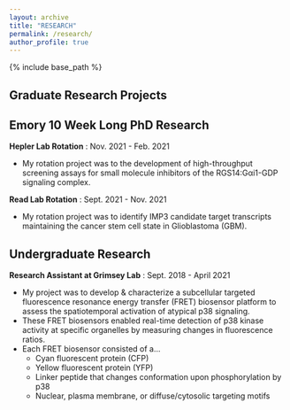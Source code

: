 ```yaml
---
layout: archive
title: "RESEARCH"
permalink: /research/
author_profile: true
---
```


{% include base_path %}


## Graduate Research Projects ##




## Emory 10 Week Long PhD Research ##

**Hepler Lab Rotation** : Nov. 2021 - Feb. 2021 
* My rotation project was to the development of high-throughput screening assays for small molecule inhibitors of the RGS14:Gαi1-GDP signaling complex.        

**Read Lab Rotation** : Sept. 2021 - Nov. 2021 
* My rotation project was to identify IMP3 candidate target transcripts maintaining the cancer stem cell state in Glioblastoma (GBM).        

## Undergraduate Research ##

**Research Assistant at Grimsey Lab** : Sept. 2018 - April 2021 
* My project was to develop & characterize a subcellular targeted fluorescence resonance energy transfer (FRET) biosensor platform to assess the spatiotemporal activation of atypical p38 signaling.
* These FRET biosensors enabled real-time detection of p38 kinase activity at specific organelles by measuring changes in fluorescence ratios.
* Each FRET biosensor consisted of a...
  * Cyan fluorescent protein (CFP) 
  * Yellow fluorescent protein (YFP)
  * Linker peptide that changes conformation upon phosphorylation by p38
  * Nuclear, plasma membrane, or diffuse/cytosolic targeting motifs
